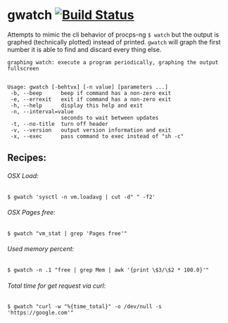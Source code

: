 # gwatch [![Build Status](https://travis-ci.org/robertely/gwatch.svg?branch=master)](https://travis-ci.org/robertely/gwatch)

Attempts to mimic the cli behavior of procps-ng `$ watch` but the output is graphed (technically plotted) instead of printed.
`gwatch` will graph the first number it is able to find and discard every thing else.

```
graphing watch: execute a program periodically, graphing the output fullscreen


Usage: gwatch [-behtvx] [-n value] [parameters ...]
 -b, --beep      beep if command has a non-zero exit
 -e, --errexit   exit if command has a non-zero exit
 -h, --help      display this help and exit
 -n, --interval=value
                 seconds to wait between updates
 -t, --no-title  turn off header
 -v, --version   output version information and exit
 -x, --exec      pass command to exec instead of "sh -c"

```
## Recipes:
###### OSX Load:
`$ gwatch 'sysctl -n vm.loadavg | cut -d" " -f2'`

###### OSX Pages free:
`$ gwatch "vm_stat | grep 'Pages free'"`

###### Used memory percent:
`$ gwatch -n .1 "free | grep Mem | awk '{print \$3/\$2 * 100.0}'"`

###### Total time for get request via curl:
`$ gwatch "curl -w "%{time_total}" -o /dev/null -s 'https://google.com'"`
